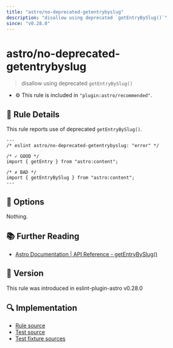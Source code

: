 ```yaml
---
title: "astro/no-deprecated-getentrybyslug"
description: "disallow using deprecated `getEntryBySlug()`"
since: "v0.28.0"
---
```


# astro/no-deprecated-getentrybyslug

> disallow using deprecated `getEntryBySlug()`

- ⚙ This rule is included in `"plugin:astro/recommended"`.

## 📖 Rule Details

This rule reports use of deprecated `getEntryBySlug()`.

<ESLintCodeBlock>

<!--eslint-skip-->

```astro
---
/* eslint astro/no-deprecated-getentrybyslug: "error" */

/* ✓ GOOD */
import { getEntry } from "astro:content";

/* ✗ BAD */
import { getEntryBySlug } from "astro:content";
---
```

</ESLintCodeBlock>

## 🔧 Options

Nothing.

## 📚 Further Reading

- [Astro Documentation | API Reference - getEntryBySlug()](https://docs.astro.build/en/reference/api-reference/#getentrybyslug)

## 🚀 Version

This rule was introduced in eslint-plugin-astro v0.28.0

## 🔍 Implementation

- [Rule source](https://github.com/ota-meshi/eslint-plugin-astro/blob/main/src/rules/no-deprecated-getentrybyslug.ts)
- [Test source](https://github.com/ota-meshi/eslint-plugin-astro/blob/main/tests/src/rules/no-deprecated-getentrybyslug.ts)
- [Test fixture sources](https://github.com/ota-meshi/eslint-plugin-astro/tree/main/tests/fixtures/rules/no-deprecated-getentrybyslug)
